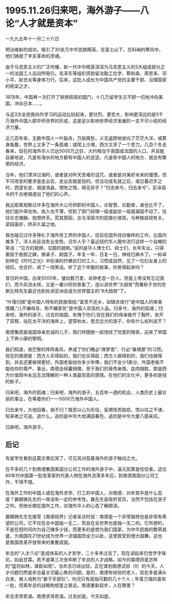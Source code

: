 # 1995.11.26归来吧，海外游子——八论“人才就是资本”

一九九五年十一月二十六日  
  
 明治维新的成功，吸引了30余万中华民族精英，在富士山下，在料峭的寒风中，他们铸就了辛亥革命的灵魂。  
  
 由于马克思主义的广泛传播，新一代中华精英深深为马克思主义的3大组成部分之一的法国工人运动所吸引。毛泽东等组织资助留法勤工俭学，蔡和森、周恩来、邓小平、赵世炎等身体力行。后来，这批人成长为中国共产党的主要干部、治理国家的栋梁之才。  
  
 1978年，中国再一次打开了铁锈斑斑的国门，十几万留学生又不顾一切地冲向美国，冲向日本……。  
  
 与这3次全民族向外学习的运动比较起来，更壮烈、更宏大，影响更深远的是5千万海外中国人即华侨世界的形成，这是足以影响世界经济发展的一支不可小视的经济力量。  
  
 近几百年来，无数中国人一叶扁舟，万般离愁，义无返顾地驶向了茫茫大洋。或葬身鱼腹，世界上又多了一条孤魂；或爬上沙滩，西方又添了一个苦力。几百个冬去春来，现在的海外华人已达5000万之巨，大约相当于英国或法国的人口，并且能自豪地说，凡是有海水的地方都有中国人的足迹，凡是有中国人的地方，就会有繁荣的经济。  
  
 当年，他们漂洋过海时，或者是对昨天苦难的诅咒，或者是对美好未来的憧憬。但不可改变的要求是走出去，走出去就是目的。但当功成名就之后，或日暮迟岁之时，西望长安，烟波浩淼，惆怅之情，得无异乎？“归去来兮，归去来兮”，彭泽县令的千古绝唱道出了他们的心声。  
  
 我近距离观察过许多在海外大公司供职的中国人，论智慧，论勤奋，谁也比不了，他们提升得也快，收入也不薄，但到了部门经理一级或副总一级就凝固不动了。往往壮志难酬，抱恨终天。究其原因，总与深层次的民族价值观，与种族歧视有关。梁园虽好，终非久留之地。  
  
 我也碰见过许多挣扎于海外劳工界的中国人，目前在国外找份像样的工作，比国内难多了。洋人尚且谈失业变色，况华人乎？最近纽约华人圈中流行这样一个自嘲的笑话：“见方的就擦，见圆的就刷。”说的是华人博士们、硕士们，长年失业，只得委屈于庖厨之肆，擦桌子、刷盘子，年复一年，日复一日，神经已麻木了。一如卓别林在《时代之光》中扮演的拧螺丝钉的工人，习惯成自然，见了一位妇女身上的纽扣，也去拧，闹了一场笑话。听了这个辛酸的故事，你笑得起来吗？  
  
 昔日的中国，白发5000年，皱纹数万里，龙钟老态一巨人。但是上帝没有忘记我们，而今风流水转，又是一番兴旺的景象了。连以讲世界“大趋势”而著称于世的奈斯比特先生最近也到处讲亚洲会成为世界盟主的“8大趋势”了。  
  
 “叶落归根”是中国人特有的民族情结;“富贵不还乡，如锦衣夜行”是中国人的审美情趣;“儿不嫌母丑，狗不嫌家贫”是中国人崇高的人品。归来兮，海外的孤魂；归来吧，海外的游子。过去的祖国，有愧于你们;现在我们的母亲敞开了胸怀，张开了双臂。站在太平洋的海岸上，望穿秋水，思念远方的游子，你有什么权利说不？  
  
 南德集团是祖国母亲忠诚的儿子，我们伴随她一起饱经了忧患的残夜，迎来了举国上下奔小康的黎明。  
  
 我们知道，夜巴黎的阵阵香风，养成了你们睡必“席梦思”、行必“桑塔那”的习惯。现在的南德是：西方人买得起的，我们也买得起；西方人做得到的，我们也做得到，并且还要做得更好。外国老板给你多少年俸，我们不会少1美分，外国老板不能给你的尊严、事业，南德会倾囊相赠，至于我们的骨肉亲情，血肉相联，那是西方价值观中永远无法理解的一种人类最崇高的感情。在他们的文化中，更多的是钱的影子。  
  
 归来吧，海外的孤魂；归来吧，海外的游子。五百年一遇的机会，人类历史上最壮丽的事业，在等着你们——5000万海外中国人。  
  
 归去来兮，大地回春，胡不归？既至以心为形役，奚惆怅而独悲。悟以往之不谏，知来者之可追。追什么，追的是中华大地满园春色，追的是中华大厦八面来风。  
  
 归来吧，海外游子。

## **后记**

有留学生看到这篇文章后哭了，可见其对孤悬海外的游子触动之大。  
  
 在不多的几个到南德集团美国分公司工作的海外游子中，温元凯算是佼佼者。这位80年代中国第一批改革家的代表人物在海外流落多年后，到南德美国分公司工作，干得不错。  
  
 在海外工作的中国人或在海外求学、打工的中国人，对南德、对牟其中是什么态度？冀朝铸先生的一席话有一定的参考性。冀先生是政府官员，当然不包括在游子之列，但他长期在国外工作，对海外华人的心态了解颇深。  
  
 冀朝铸先生在接受《南德视界》记者采访时说：南德是一个非常独特也是非常有希望的公司，它不仅在全中国独一无二，而且在全世界也是独一无二的。它所想的，不是在短时间内为自己赚多少钱，而更多的是想为我们国家，为中华民族的繁荣昌盛，为我国在21世纪成为世界一流强国而全力以赴，这使我受到很大鼓舞。这也是我国改革开放带来的重要成就。  
  
 牟总的“人才八论”是成体系的人才哲学，二十多年过去了，现在读起来仍觉字字珠玑，如品甘霖。若不是第三次坐牢断了牟总的人才战略，如今的南德将是怎样的“猛将如林，谋臣如雨”。当牟总已经出狱，正在谋划南德试验（Ⅱ）的今天，人才问题仍然是牟总最关切最心焦的问题。是的，南德有经验的老人，现在多是满头白发，被人戏称为“姜子牙部队”，何况只有屈指可数的几十个人；年富力强的虽有一批，但离牟总的战略构想差之甚远。南德重新起步，人在哪里？  
  
 牟总求贤若渴。南德求贤若渴。过去如是。今天如是。  


